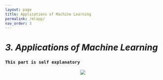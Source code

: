 ```yaml
---
layout: page
title: Applications of Machine Learning
permalink: /mlapp/
nav_order: 3
---
```


# ***3. Applications of Machine Learning***
### `This part is self explanatory`

<p align='center'>
  <img src='../assets/images/mlapps.png'>
</p>

